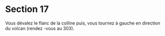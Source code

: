 # Section 17

Vous dévalez le flanc de la colline puis, vous tournez à gauche en
direction du volcan (rendez -vous au  303).